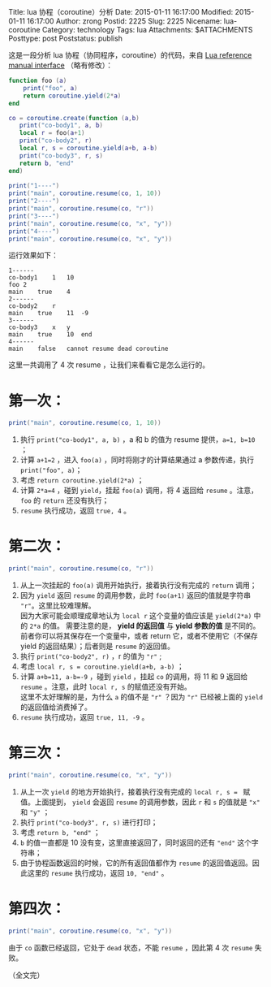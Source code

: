 Title: lua 协程（coroutine）分析
Date: 2015-01-11 16:17:00
Modified: 2015-01-11 16:17:00
Author: zrong
Postid: 2225
Slug: 2225
Nicename: lua-coroutine
Category: technology
Tags: lua
Attachments: $ATTACHMENTS
Posttype: post
Poststatus: publish

这是一段分析 lua 协程（协同程序，coroutine）的代码，来自 [Lua reference manual interface][1] （略有修改）：

``` lua
function foo (a)
	print("foo", a)
	return coroutine.yield(2*a)
end

co = coroutine.create(function (a,b)
   print("co-body1", a, b)
   local r = foo(a+1)
   print("co-body2", r)
   local r, s = coroutine.yield(a+b, a-b)
   print("co-body3", r, s)
   return b, "end"
end)
	
print("1----")
print("main", coroutine.resume(co, 1, 10))
print("2----")
print("main", coroutine.resume(co, "r"))
print("3----")
print("main", coroutine.resume(co, "x", "y"))
print("4----")
print("main", coroutine.resume(co, "x", "y"))
```

运行效果如下： <!--more-->

```
1------
co-body1	1	10
foo	2
main	true	4
2------
co-body2	r
main	true	11	-9
3------
co-body3	x	y
main	true	10	end
4------
main	false	cannot resume dead coroutine
```

这里一共调用了 4 次 resume ，让我们来看看它是怎么运行的。

# 第一次：

``` lua
print("main", coroutine.resume(co, 1, 10))
```

1. 执行 `print("co-body1", a, b)` ，a 和 b 的值为 resume 提供，`a=1, b=10` ；
2. 计算 `a+1=2` ，进入 `foo(a)` ，同时将刚才的计算结果通过 a 参数传递，执行 `print("foo", a)`；
3. 考虑 `return coroutine.yield(2*a)` ；
4. 计算 `2*a=4` ，碰到 `yield`，挂起 `foo(a)` 调用，将 4 返回给 `resume` 。注意，`foo` 的 `return` 还没有执行；
4. `resume` 执行成功，返回 `true, 4` 。

# 第二次：

``` lua
print("main", coroutine.resume(co, "r"))
```

1. 从上一次挂起的 `foo(a)` 调用开始执行，接着执行没有完成的 `return` 调用；
2. 因为 `yield` 返回 `resume` 的调用参数，此时 `foo(a+1)` 返回的值就是字符串 `"r"`。这里比较难理解。  
因为大家可能会顺理成章地认为 `local r` 这个变量的值应该是 `yield(2*a)` 中的 `2*a` 的值。
需要注意的是， **yield 的返回值** 与 **yield 参数的值** 是不同的。  
前者你可以将其保存在一个变量中，或者 return 它，或者不使用它（不保存 yield 的返回结果）；后者则是 `resume` 的返回值。
3. 执行 `print("co-body2", r)` ，r 的值为 `"r"` ;
4. 考虑 `local r, s = coroutine.yield(a+b, a-b)` ；
5. 计算 `a+b=11, a-b=-9` ，碰到 `yield` ，挂起 `co` 的调用，将 11 和 9 返回给 `resume` 。注意，此时 `local r, s` 的赋值还没有开始。  
这里不太好理解的是，为什么 `a` 的值不是 `"r"` ？因为 `"r"` 已经被上面的 `yield` 的返回值给消费掉了。
6. `resume` 执行成功，返回 `true, 11, -9` 。

# 第三次：

``` lua
print("main", coroutine.resume(co, "x", "y"))
```

1. 从上一次 `yield` 的地方开始执行，接着执行没有完成的 `local r, s = ` 赋值。上面提到， `yield` 会返回 `resume` 的调用参数，因此 `r` 和 `s` 的值就是 `"x"` 和 `"y"` ；
2. 执行 `print("co-body3", r, s)` 进行打印；
3. 考虑 `return b, "end"` ；
4. `b` 的值一直都是 10 没有变，这里直接返回了，同时返回的还有 `"end"` 这个字符串；
5. 由于协程函数返回的时候，它的所有返回值都作为 `resume` 的返回值返回。因此这里的 `resume` 执行成功，返回 `10, "end"` 。


# 第四次：

``` lua
print("main", coroutine.resume(co, "x", "y"))
```

由于 `co` 函数已经返回，它处于 `dead` 状态，不能 `resume` ，因此第 4 次 `resume` 失败。

（全文完）

[1]: http://pgl.yoyo.org/luai/i/2.11+Coroutines
